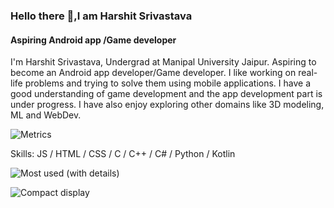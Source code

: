 ### Hello there 👋,I am Harshit Srivastava
#### Aspiring Android app /Game developer
I'm Harshit Srivastava, Undergrad at Manipal University Jaipur. Aspiring to become an Android app developer/Game developer. I like working on real-life problems and trying to solve them using mobile applications. I have a good understanding of game development and the app development part is under progress. I have also enjoy exploring other domains like 3D modeling, ML and WebDev.
<br/>

![Metrics](metrics.classic.svg)

Skills: JS / HTML / CSS / C / C++ / C# / Python / Kotlin <br/>

<!-- [![Top Langs](https://github-readme-stats.vercel.app/api/top-langs/?username=KotagiriRohan&layout=compact&theme=dark)](https://github.com/anuraghazra/github-readme-stats)  -->

![Most used (with details)](metrics.plugin.languages.details.svg)

<!-- 
[![Anurag's GitHub stats](https://github-readme-stats.vercel.app/api?username=KotagiriRohan)](https://github.com/anuraghazra/github-readme-stats) -->

![Compact display](metrics.plugin.achievements.compact.svg)

<!--
**studimeyt/studimeyt** is a ✨ _special_ ✨ repository because its `README.md` (this file) appears on your GitHub profile.

Here are some ideas to get you started:

- 🔭 I’m currently working on ...
- 🌱 I’m currently learning ...
- 👯 I’m looking to collaborate on ...
- 🤔 I’m looking for help with ...
- 💬 Ask me about ...
- 📫 How to reach me: ...
- 😄 Pronouns: ...
- ⚡ Fun fact: ...
-->
